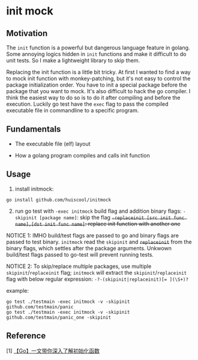 # init mock

## Motivation

The `init` function is a powerful but dangerous language feature in golang.
Some annoying logics hidden in `init` functions and make it difficult to do unit tests.
So I make a lightweight library to skip them.

Replacing the init function is a little bit tricky. At first I wanted to find a way to mock init function with monkey-patching,
but it's not easy to control the package initialization order. You have to init a special package before the package that you
want to mock. It's also difficult to hack the go compiler. I think the easiest way to do so is to do it after compiling and
before the execution. Luckily go test have the `exec` flag to pass the compiled executable file in commandline to a specific program.


## Fundamentals

* The executable file (elf) layout

* How a golang program compiles and calls init function

## Usage

1. install initmock: 

```
go install github.com/huiscool/initmock
```

2. run go test with `-exec initmock` build flag and addition binary flags:
`-skipinit [package name]`: skip the flag
~~`-replaceinit [src init func name],[dst init func name]`: replace init function with another one~~

NOTICE 1: 
IMHO build/test flags are passed to go and binary flags are passed to test binary. `initmock` read the
`skipinit` and ~~`replaceinit`~~ from the binary flags, which settles after the package arguments. Unkwown
build/test flags passed to go-test will prevent running tests.

NOTICE 2:
To skip/replace multiple packages, use multiple `skipinit`/`replaceinit` flag;
`initmock` will extract the `skipinit`/`replaceinit` flag with below regular expression:
`-?-(skipinit|replaceinit)[= ](\S+)?`

example:
```
go test ./testmain -exec initmock -v -skipinit github.com/testmain/panic
go test ./testmain -exec initmock -v -skipinit github.com/testmain/panic_one -skipinit 
```

## Reference

[1] [【Go】一文带你深入了解初始化函数](https://juejin.cn/post/7011737366360490015)